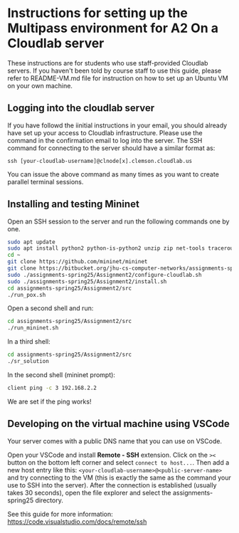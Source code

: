 # Instructions for setting up the Multipass environment for A2 On a Cloudlab server

These instructions are for students who use staff-provided Cloudlab servers. If you haven't been told by course staff to use this guide, please refer to README-VM.md file for instruction on how to set up an Ubuntu VM on your own machine.

## Logging into the cloudlab server
If you have followd the iinitial instructions in your email, you should already have set up your access to Cloudlab infrastructure. Please use the command in the confirmation email to log into the server. The SSH command for connecting to the server should have a similar format as:

```
ssh [your-cloudlab-username]@clnode[x].clemson.cloudlab.us
```
You can issue the above command as many times as you want to create parallel terminal sessions.

## Installing and testing Mininet


Open an SSH session to the server and run the following commands one by one.
```bash
sudo apt update 
sudo apt install python2 python-is-python2 unzip zip net-tools traceroute build-essential
cd ~
git clone https://github.com/mininet/mininet
git clone https://bitbucket.org/jhu-cs-computer-networks/assignments-spring25.git
sudo ./assignments-spring25/Assignment2/configure-cloudlab.sh
sudo ./assignments-spring25/Assignment2/install.sh
cd assignments-spring25/Assignment2/src
./run_pox.sh
```

Open a second shell and run:
```bash
cd assignments-spring25/Assignment2/src
./run_mininet.sh
```

In a third shell:
```bash
cd assignments-spring25/Assignment2/src
./sr_solution
```

In the second shell (mininet prompt):
```bash
client ping -c 3 192.168.2.2
```

We are set if the ping works!


## Developing on the virtual machine using VSCode
Your server comes with a public DNS name that you can use on VSCode.

Open your VSCode and install **Remote - SSH** extension. Click on the `><` button on the bottom left corner and select `connect to host...`.
Then add a new host entry like this: `<your-cloudlab-username>@<public-server-name>` and try connecting to the VM (this is exactly the same as the command your use to SSH into the server). After the connection is established (usually takes 30 seconds), open the file explorer and select the assignments-spring25 directory. 


See this guide for more information: https://code.visualstudio.com/docs/remote/ssh
